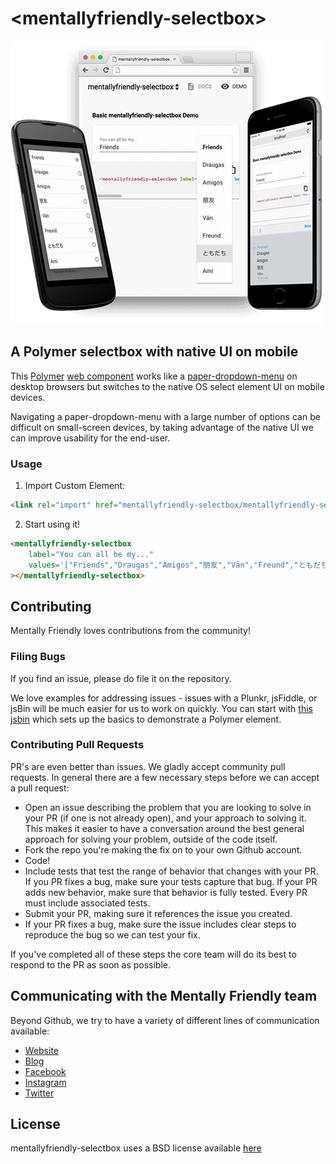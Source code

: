 # \<mentallyfriendly-selectbox\>

![Example of mentallyfriendly-selectbox on different devices](mentallyfriendly-selectbox.png)

## A Polymer selectbox with native UI on mobile

This [Polymer](http://www.polymer-project.org/) [web component](https://www.w3.org/TR/components-intro/) works like a [paper-dropdown-menu](https://elements.polymer-project.org/elements/paper-dropdown-menu) on desktop browsers but switches to the native OS select element UI on mobile devices.

Navigating a paper-dropdown-menu with a large number of options can be difficult on small-screen devices, by taking advantage of the native UI we can improve usability for the end-user.

### Usage

1. Import Custom Element:
  ```html
  <link rel="import" href="mentallyfriendly-selectbox/mentallyfriendly-selectbox.html">
  ```
2. Start using it!
  ```html
  <mentallyfriendly-selectbox
      label="You can all be my..."
      values='["Friends","Draugas","Amigos","朋友","Vän","Freund","ともだち","Ami"]'
  ></mentallyfriendly-selectbox>
  ```

## Contributing

Mentally Friendly loves contributions from the community!

### Filing Bugs

If you find an issue, please do file it on the repository.

We love examples for addressing issues - issues with a Plunkr, jsFiddle, or jsBin will be much easier for us to work on quickly. You can start with [this jsbin](https://jsbin.com/xukike/edit?html,output) which sets up the basics to demonstrate a Polymer element.

### Contributing Pull Requests

PR's are even better than issues. We gladly accept community pull requests. In general there are a few necessary steps before we can accept a pull request:

- Open an issue describing the problem that you are looking to solve in your PR (if one is not already open), and your approach to solving it. This makes it easier to have a conversation around the best general approach for solving your problem, outside of the code itself.
- Fork the repo you're making the fix on to your own Github account.
- Code!
- Include tests that test the range of behavior that changes with your PR. If you PR fixes a bug, make sure your tests capture that bug. If your PR adds new behavior, make sure that behavior is fully tested. Every PR must include associated tests.
- Submit your PR, making sure it references the issue you created.
- If your PR fixes a bug, make sure the issue includes clear steps to reproduce the bug so we can test your fix.

If you've completed all of these steps the core team will do its best to respond to the PR as soon as possible.

## Communicating with the Mentally Friendly team

Beyond Github, we try to have a variety of different lines of communication available:

- [Website](http://mentallyfriendly.com)
- [Blog](https://medium.com/@MentallyFriendly)
- [Facebook](https://www.facebook.com/MentallyFriendly)
- [Instagram](https://www.instagram.com/mentallyfriendly)
- [Twitter](https://twitter.com/MF_says)

## License

mentallyfriendly-selectbox uses a BSD license available [here](LICENSE.txt)
